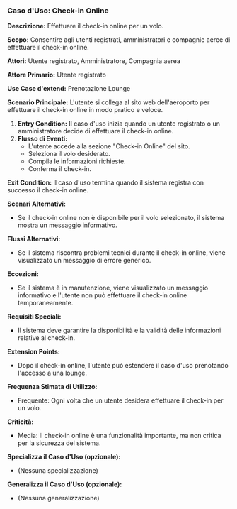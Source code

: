 ### Caso d'Uso: Check-in Online

**Descrizione:** Effettuare il check-in online per un volo.

**Scopo:** Consentire agli utenti registrati, amministratori e compagnie aeree di effettuare il check-in online.

**Attori:** Utente registrato, Amministratore, Compagnia aerea

**Attore Primario:** Utente registrato

**Use Case d'extend:** Prenotazione Lounge

**Scenario Principale:** L'utente si collega al sito web dell'aeroporto per effettuare il check-in online in modo pratico e veloce.
1. **Entry Condition:** Il caso d'uso inizia quando un utente registrato o un amministratore decide di effettuare il check-in online.
2. **Flusso di Eventi:**
   - L'utente accede alla sezione "Check-in Online" del sito.
   - Seleziona il volo desiderato.
   - Compila le informazioni richieste.
   - Conferma il check-in.

**Exit Condition:**
Il caso d'uso termina quando il sistema registra con successo il check-in online.

**Scenari Alternativi:**
- Se il check-in online non è disponibile per il volo selezionato, il sistema mostra un messaggio informativo.

**Flussi Alternativi:**
- Se il sistema riscontra problemi tecnici durante il check-in online, viene visualizzato un messaggio di errore generico.

**Eccezioni:**
- Se il sistema è in manutenzione, viene visualizzato un messaggio informativo e l'utente non può effettuare il check-in online temporaneamente.

**Requisiti Speciali:**
- Il sistema deve garantire la disponibilità e la validità delle informazioni relative al check-in.

**Extension Points:**
- Dopo il check-in online, l'utente può estendere il caso d'uso prenotando l'accesso a una lounge.

**Frequenza Stimata di Utilizzo:**
- Frequente: Ogni volta che un utente desidera effettuare il check-in per un volo.

**Criticità:**
- Media: Il check-in online è una funzionalità importante, ma non critica per la sicurezza del sistema.

**Specializza il Caso d'Uso (opzionale):**
- (Nessuna specializzazione)

**Generalizza il Caso d'Uso (opzionale):**
- (Nessuna generalizzazione)
